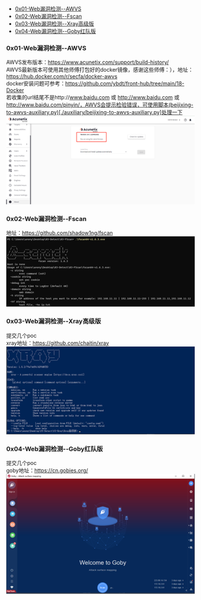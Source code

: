 - [0x01-Web漏洞检测--AWVS](#0x01-web漏洞检测--awvs)
- [0x02-Web漏洞检测--Fscan](#0x02-web漏洞检测--fscan)
- [0x03-Web漏洞检测--Xray高级版](#0x03-web漏洞检测--xray高级版)
- [0x04-Web漏洞检测--Goby红队版](#0x04-web漏洞检测--goby红队版)

### 0x01-Web漏洞检测--AWVS
AWVS发布版本：https://www.acunetix.com/support/build-history/  
AWVS最新版本可使用其他师傅打包好的docker镜像，感谢这些师傅：），地址：https://hub.docker.com/r/secfa/docker-awvs  
docker安装问题可参考：https://github.com/ybdt/front-hub/tree/main/18-Docker  
若收集的url结尾不是http://www.baidu.com 或 http://www.baidu.com 或 http://www.baidu.com/pinyin/，AWVS会提示检验错误，可使用脚本(beijixing-to-awvs-auxiliary.py)[./auxiliary/beijixing-to-awvs-auxiliary.py]处理一下  
![image](./image/awvs.png)  

### 0x02-Web漏洞检测--Fscan
地址：https://github.com/shadow1ng/fscan  
![image](./image/fscan.png)  

### 0x03-Web漏洞检测--Xray高级版
提交几个poc  
xray地址：https://github.com/chaitin/xray  
![image](./image/xray.png)  

### 0x04-Web漏洞检测--Goby红队版
提交几个poc  
goby地址：https://cn.gobies.org/  
![image](./image/goby.png)  